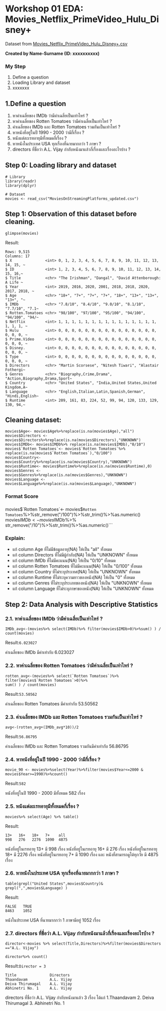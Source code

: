 # Workshop 01 EDA: Movies_Netflix_PrimeVideo_Hulu_Disney+

Dataset from [Movies_Netflix_PrimeVideo_Hulu_Disney+.csv](../../Movies-Netflix-PrimeVideo-Hulu-Disney-original.csv)

**Created by Name-Surname (ID: xxxxxxxxxx)**

### My Step
1. Define a question
2. Loading Library and dataset
3. xxxxxxx

## 1.Define a question

1. หาค่าเฉลี่ยของ IMDb ว่ามีค่าเฉลี่ยเป็นเท่าไหร่ ?
2. หาค่าเฉลี่ยของ Rotten Tomatoes ว่ามีค่าเฉลี่ยเป็นเท่าไหร่ ?
3. ค่าเฉลี่ยของ  IMDb และ  Rotten Tomatoes รวมกันเป็นเท่าไหร่ ?
4. หาหนังที่อยู่ในปี 1990 - 2000 ว่ามีกี่เรื่อง ?
5. หนังแต่ละเรทอายุมีทั้งหมดกี่เรื่อง ?
6. หาหนังในประเทศ USA ทุกเรื่องที่ฉายมากกว่า 1 ภาษา ?
7. directors ที่ชื่อว่า A.L. Vijay กำกับหนังมาแล้วกี่เรื่องและเรื่องอะไรบ้าง ?


## Step 0: Loading library and dataset

```
# Library
library(readr)
library(dplyr)

# Dataset
movies <- read_csv("MoviesOnStreamingPlatforms_updated.csv")
```

## Step 1: Observation of this dataset before cleaning.
```
glimpse(movies)
```

Result:
```
Rows: 9,515
Columns: 17
$ X               <int> 0, 1, 2, 3, 4, 5, 6, 7, 8, 9, 10, 11, 12, 13, 14, 15, ~
$ ID              <int> 1, 2, 3, 4, 5, 6, 7, 8, 9, 10, 11, 12, 13, 14, 15, 16,~
$ Title           <chr> "The Irishman", "Dangal", "David Attenborough: A Life ~
$ Year            <int> 2019, 2016, 2020, 2001, 2018, 2018, 2020, 2017, 2018, ~
$ Age             <chr> "18+", "7+", "7+", "7+", "18+", "13+", "13+", "13+", "~
$ IMDb            <chr> "7.8/10", "8.4/10", "9.0/10", "8.1/10", "7.7/10", "7.1~
$ Rotten.Tomatoes <chr> "98/100", "97/100", "95/100", "94/100", "94/100", "94/~
$ Netflix         <int> 1, 1, 1, 1, 1, 1, 1, 1, 1, 1, 1, 1, 1, 1, 1, 1, 1, 1, ~
$ Hulu            <int> 0, 0, 0, 0, 0, 0, 0, 0, 0, 0, 0, 0, 0, 0, 0, 0, 0, 0, ~
$ Prime.Video     <int> 0, 0, 0, 0, 0, 0, 0, 0, 0, 0, 0, 0, 0, 0, 0, 0, 0, 0, ~
$ Disney.         <int> 0, 0, 0, 0, 0, 0, 0, 0, 0, 0, 0, 0, 0, 0, 0, 0, 0, 0, ~
$ Type            <int> 0, 0, 0, 0, 0, 0, 0, 0, 0, 0, 0, 0, 0, 0, 0, 0, 0, 0, ~
$ Directors       <chr> "Martin Scorsese", "Nitesh Tiwari", "Alastair Fothergi~
$ Genres          <chr> "Biography,Crime,Drama", "Action,Biography,Drama,Sport~
$ Country         <chr> "United States", "India,United States,United Kingdom,A~
$ Language        <chr> "English,Italian,Latin,Spanish,German", "Hindi,English~
$ Runtime         <int> 209, 161, 83, 224, 52, 99, 94, 120, 133, 129, 130, 94,~
```

###

## Cleaning dataset:
```
movies$Age<- movies$Age%>%replace(is.na(movies$Age),"all")
movies$Directors <- movies$Directors%>%replace(is.na(movies$Directors),"UNKNOWN")
movies$IMDb<- movies$IMDb%>% replace(is.na(movies$IMDb),"0/10")
movies$`Rotten Tomatoes`<- movies$`Rotten Tomatoes`%>% replace(is.na(movies$`Rotten Tomatoes`),"0/100")
movies$Country<- movies$Country%>%replace(is.na(movies$Country),"UNKNOWN")
movies$Runtime<- movies$Runtime%>%replace(is.na(movies$Runtime),0)
movies$Genres <- movies$Genres%>%replace(is.na(movies$Genres),"UNKNOWN")
movies$Language <- movies$Language%>%replace(is.na(movies$Language),"UNKNOWN")
```
### Format Score
###
movies$`Rotten Tomatoes`<- movies$`Rotten Tomatoes`%>%str_remove("/100")%>%str_trim()%>%as.numeric()
movies$IMDb <- movies$IMDb%>% str_remove("/10")%>%str_trim()%>%as.numeric()```

### Explain:
- แก้ column Age ที่ไม่มีข้อมูลอายุ(NA) ให้เป็น "all" ทั้งหมด
- แก้ column Directors ที่ไม่มีผู้กำกับ(NA) ให้เป็น "UNKNOWN" ทั้งหมด
- แก้ column IMDb ที่ไม่มีคะแนน(NA) ให้เป็น "0/10" ทั้งหมด
- แก้ column Rotten Tomatoes ที่ไม่มีคะแนน(NA) ให้เป็น "0/100" ทั้งหมด
- แก้ column Country ที่ไม่ระบุประเทศ(NA) ให้เป็น "UNKNOWN" ทั้งหมด
- แก้ column Runtime ที่ไม่ระบุความยาวของหนัง(NA) ให้เป็น "0" ทั้งหมด
- แก้ column Genres ที่ไม่ระบุประเภทของหนัง(NA) ให้เป็น "UNKNOWN" ทั้งหมด
- แก้ column Language ที่ไม่ระบุภาษาของหนัง(NA) ให้เป็น "UNKNOWN" ทั้งหมด

## Step 2: Data Analysis with Descriptive Statistics

### 2.1. หาค่าเฉลี่ยของ IMDb ว่ามีค่าเฉลี่ยเป็นเท่าไหร่ ?
```
IMDb_avg<-(movies%>% select(IMDb)%>% filter(movies$IMDb>0)%>%sum() ) / count(movies)
```
Result:```6.023027```

ค่าเฉลี่ยของ IMDb มีค่าเท่ากับ 6.023027

### 2.2. หาค่าเฉลี่ยของ Rotten Tomatoes ว่ามีค่าเฉลี่ยเป็นเท่าไหร่ ?
```
rotten_avg<-(movies%>% select(`Rotten Tomatoes`)%>% filter(movies$`Rotten Tomatoes`>0)%>%
sum() ) / count(movies)
```
Result:```53.50562```

ค่าเฉลี่ยของ Rotten Tomatoes มีค่าเท่ากับ 53.50562

### 2.3. ค่าเฉลี่ยของ  IMDb และ  Rotten Tomatoes รวมกันเป็นเท่าไหร่ ?
```
avg<-(rotten_avg+(IMDb_avg*10))/2
```
Result:```56.86795```

ค่าเฉลี่ยของ IMDb และ Rotten Tomatoes รวมกันมีค่าเท่ากับ 56.86795

### 2.4. หาหนังที่อยู่ในปี 1990 - 2000 ว่ามีกี่เรื่อง ?
```
movie_90 <- movies%>%select(Year)%>%filter(movies$Year<=2000 & movies$Year>=1990)%>%count()
```
Result:```582```

หนังที่อยู่ในปี 1990 - 2000 มีทั้งหมด 582 เรื่อง

### 2.5.  หนังแต่ละเรทอายุมีทั้งหมดกี่เรื่อง ?
```
movies%>% select(Age) %>% table()
```
Result:
```
13+   16+   18+   7+    all
998   276   2276  1090  4875
```
หนังที่อยู่ในเรทอายุ 13+ มี 998 เรื่อง หนังที่อยู่ในเรทอายุ 16+ มี 276 เรื่อง หนังที่อยู่ในเรทอายุ 18+ มี 2276 เรื่อง หนังที่อยู่ในเรทอายุ 7+ มี 1090 เรื่อง และ หนังที่สามารถดูได้ทุกวัย มี 4875 เรื่อง

### 2.6. หาหนังในประเทศ USA ทุกเรื่องที่ฉายมากกว่า 1 ภาษา ?
```
table(grepl("United States",movies$Country)& grepl(",",movies$Language) )
```
Result:
```
FALSE   TRUE
8463    1052
```
หนังในประเทศ USA ที่ฉายมากกว่า 1 ภาษามีอยู่ 1052 เรื่อง

### 2.7. directors ที่ชื่อว่า A.L. Vijay กำกับหนังมาแล้วกี่เรื่องและเรื่องอะไรบ้าง ?
```
director<-movies %>% select(Title,Directors)%>%filter(movies$Directors =="A.L. Vijay")

director%>% count()
```
Result:```Director = 3```
```
Title               Directors
Thaandavam          A.L. Vijay
Deiva Thirumagal    A.L. Vijay
Abhinetri No. 1     A.L. Vijay
```
directors ที่ชื่อว่า A.L. Vijay กำกับหนังมาแล้ว 3 เรื่อง ได้แก่ 1.Thaandavam  2. Deiva Thirumagal 3. Abhinetri No. 1 
